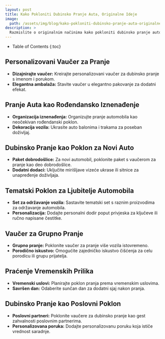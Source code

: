 ```yaml
---
layout: post
title: Kako Pokloniti Dubinsko Pranje Auta, Originalne Ideje
image: 
  path: /assets/img/blog/kako-pokloniti-dubinsko-pranje-auta-originalne-ideje_dubinsko-pranje-ba.jpg
description: >
  Razmislite o originalnim načinima kako pokloniti dubinsko pranje automobila. Iznenadite voljenog uz praktičan i sjajan poklon!
---
```



- Table of Contents
{:toc}


## Personalizovani Vaučer za Pranje

- **Dizajnirajte vaučer:** Kreirajte personalizovani vaučer za dubinsko pranje s imenom i porukom.
- **Elegantna ambalaža:** Stavite vaučer u elegantno pakovanje za dodatni efekat.

## Pranje Auta kao Rođendansko Iznenađenje

- **Organizacija iznenađenja:** Organizujte pranje automobila kao neočekivan rođendanski poklon.
- **Dekoracija vozila:** Ukrasite auto balonima i trakama za poseban doživljaj.

## Dubinsko Pranje kao Poklon za Novi Auto

- **Paket dobrodošlice:** Za novi automobil, poklonite paket s vaučerom za pranje kao deo dobrodošlice.
- **Dodatni dodaci:** Uključite mirišljave vizeće ukrase ili sitnice za unapređenje doživljaja.

## Tematski Poklon za Ljubitelje Automobila

- **Set za održavanje vozila:** Sastavite tematski set s raznim proizvodima za održavanje automobila.
- **Personalizacija:** Dodajte personalni dodir poput privjeska za ključeve ili ručno napisane čestitke.

## Vaučer za Grupno Pranje

- **Grupno pranje:** Poklonite vaučer za pranje više vozila istovremeno.
- **Porodično iskustvo:** Omogućite zajedničko iskustvo čišćenja za celu porodicu ili grupu prijatelja.

## Praćenje Vremenskih Prilika

- **Vremenski uslovi:** Planirajte poklon pranja prema vremenskim uslovima.
- **Savršen dan:** Odaberite sunčan dan za dodatni sjaj nakon pranja.

## Dubinsko Pranje kao Poslovni Poklon

- **Poslovni partneri:** Poklonite vaučere za dubinsko pranje kao gest zahvalnosti poslovnim partnerima.
- **Personalizovana poruka:** Dodajte personalizovanu poruku koja ističe vrednost saradnje.